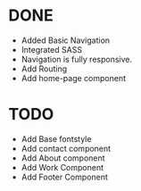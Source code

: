# DONE
* Added Basic Navigation 
* Integrated SASS
* Navigation is fully responsive.
* Add Routing 
* Add home-page component

# TODO 

* Add Base fontstyle 
* Add contact component
* Add About component
* Add Work Component
* Add Footer Component

